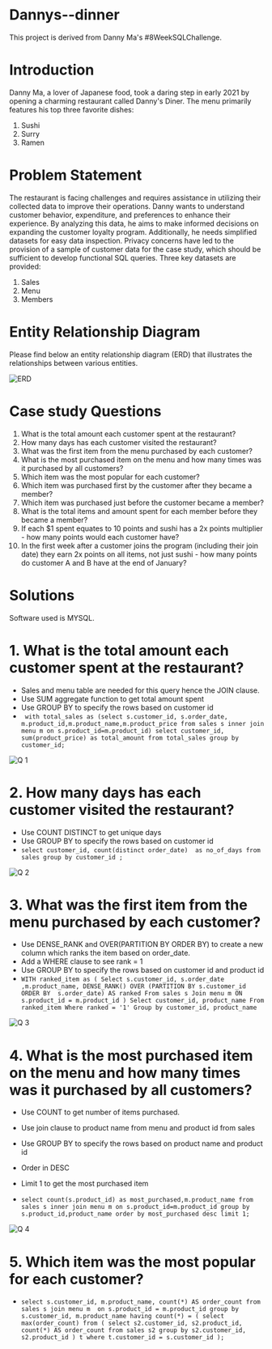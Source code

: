 # Dannys--dinner
This project is derived from Danny Ma's #8WeekSQLChallenge.

# Introduction
Danny Ma, a lover of Japanese food, took a daring step in early 2021 by opening a charming restaurant called Danny's Diner.
The menu primarily features his top three favorite dishes: 
1) Sushi 
2) Surry
3) Ramen 

# Problem Statement
The restaurant is facing challenges and requires assistance in utilizing their collected data to improve their operations. Danny wants to understand customer behavior, expenditure, and preferences to enhance their experience. 
By analyzing this data, he aims to make informed decisions on expanding the customer loyalty program. Additionally, he needs simplified datasets for easy data inspection. Privacy concerns have led to the provision of a sample of customer data for the case study, which should be sufficient to develop functional SQL queries. 
Three key datasets are provided: 
1) Sales
2) Menu
3) Members

# Entity Relationship Diagram
Please find below an entity relationship diagram (ERD) that illustrates the relationships between various entities.

![ERD](https://github.com/wanja-susan/Dannys--dinner/assets/130906675/6eb0ab19-2235-4b1a-bb76-65edf3595539)


# Case study Questions
1. What is the total amount each customer spent at the restaurant?
2. How many days has each customer visited the restaurant?
3. What was the first item from the menu purchased by each customer?
4. What is the most purchased item on the menu and how many times was it purchased by all customers?
5. Which item was the most popular for each customer?
6. Which item was purchased first by the customer after they became a member?
7. Which item was purchased just before the customer became a member?
8. What is the total items and amount spent for each member before they became a member?
9. If each $1 spent equates to 10 points and sushi has a 2x points multiplier - how many points would each customer have?
10. In the first week after a customer joins the program (including their join date) they earn 2x points on all items, not just sushi - how many points do customer A and B have at the end of January?

# Solutions
Software used is MYSQL.

# 1. What is the total amount each customer spent at the restaurant?
- Sales and menu table are needed for this query hence the JOIN clause.
- Use SUM aggregate function to get total amount spent
- Use GROUP BY to specify the rows based on customer id
- ` with total_sales as
        (select s.customer_id, s.order_date, m.product_id,m.product_name,m.product_price
         from sales s
         inner join menu m
         on s.product_id=m.product_id)
           select customer_id, sum(product_price) as total_amount
           from total_sales
           group by customer_id;`
           
![Q 1](https://github.com/wanja-susan/Dannys--dinner/assets/130906675/6b7edd98-f459-4b04-a9d9-01db55397a79)

# 2. How many days has each customer visited the restaurant?
- Use COUNT DISTINCT to get unique days
- Use GROUP BY to specify the rows based on customer id
- `select customer_id, count(distinct order_date)  as no_of_days
from sales
group by customer_id
; `

![Q 2](https://github.com/wanja-susan/Dannys--dinner/assets/130906675/30062db1-27da-4b08-bf3c-a6f3de84bb28)

# 3. What was the first item from the menu purchased by each customer?
- Use DENSE_RANK and OVER(PARTITION BY ORDER BY) to create a new column which ranks the item based on order_date.
- Add a WHERE clause to see rank = 1
- Use GROUP BY to specify the rows based on customer id and product id
- `WITH ranked_item as (
   Select s.customer_id, s.order_date ,m.product_name,
    DENSE_RANK() OVER (PARTITION BY s.customer_id ORDER BY  s.order_date) AS ranked
     From sales s
     Join menu m
        ON s.product_id = m.product_id
		)
Select customer_id, product_name
From ranked_item
Where ranked = '1'
Group by customer_id, product_name`

![Q 3](https://github.com/wanja-susan/Dannys--dinner/assets/130906675/0d86a77b-cec3-4975-8cfd-ee843e192663)

# 4. What is the most purchased item on the menu and how many times was it purchased by all customers?
- Use COUNT to get number of items purchased.
- Use join clause to product name from menu and product id from sales
- Use GROUP BY to specify the rows based on product name and product id
- Order in DESC
- Limit 1 to get the most purchased item

- `select count(s.product_id) as most_purchased,m.product_name
from sales s
inner join menu m
on s.product_id=m.product_id
group by s.product_id,product_name
order by most_purchased desc
limit 1;`

![Q 4](https://github.com/wanja-susan/Dannys--dinner/assets/130906675/09aa68c7-ae13-4291-985f-d57107c31145)

# 5. Which item was the most popular for each customer?

- `select s.customer_id, m.product_name, count(*) AS order_count
from sales s
join menu m 
on s.product_id = m.product_id
group by s.customer_id, m.product_name
having count(*) = (
  select max(order_count)
  from (
    select s2.customer_id, s2.product_id, count(*) AS order_count
    from sales s2
    group by s2.customer_id, s2.product_id
  ) t
  where t.customer_id = s.customer_id
);`
